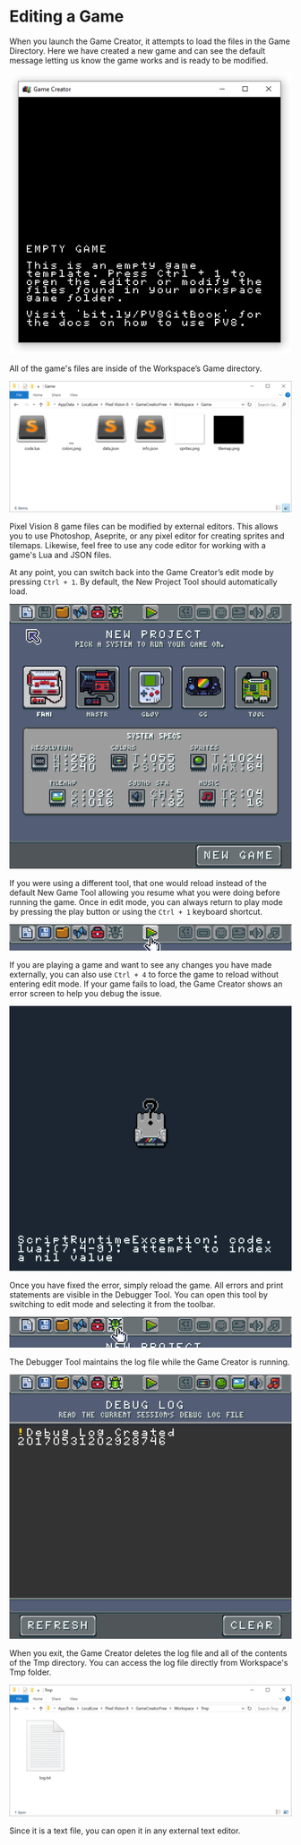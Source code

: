 # Editing a Game

When you launch the Game Creator, it attempts to load the files in the Game Directory. Here we have created a new game and can see the default message letting us know the game works and is ready to be modified.

![image alt text](images/EditingAGame_image_0.png)

All of the game's files are inside of the Workspace’s Game directory.

![image alt text](images/EditingAGame_image_1.png)

Pixel Vision 8 game files can be modified by external editors. This allows you to use Photoshop, Aseprite, or any pixel editor for creating sprites and tilemaps. Likewise, feel free to use any code editor for working with a game's Lua and JSON files. 

At any point, you can switch back into the Game Creator’s edit mode by pressing `Ctrl + 1`. By default, the New Project Tool should automatically load.

![image alt text](images/EditingAGame_image_2.png)

If you were using a different tool, that one would reload instead of the default New Game Tool allowing you resume what you were doing before running the game. Once in edit mode, you can always return to play mode by pressing the play button or using the `Ctrl + 1` keyboard shortcut.

![image alt text](images/EditingAGame_image_3.png)

If you are playing a game and want to see any changes you have made externally, you can also use `Ctrl + 4` to force the game to reload without entering edit mode. If your game fails to load, the Game Creator shows an error screen to help you debug the issue.

![image alt text](images/EditingAGame_image_4.png)

Once you have fixed the error, simply reload the game. All errors and print statements are visible in the Debugger Tool. You can open this tool by switching to edit mode and selecting it from the toolbar.

![image alt text](images/EditingAGame_image_5.png)

The Debugger Tool maintains the log file while the Game Creator is running. 

![image alt text](images/EditingAGame_image_6.png)

When you exit, the Game Creator deletes the log file and all of the contents of the Tmp directory. You can access the log file directly from Workspace's Tmp folder.

![image alt text](images/EditingAGame_image_7.png)

Since it is a text file, you can open it in any external text editor.


